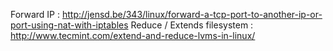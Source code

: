 Forward IP : http://jensd.be/343/linux/forward-a-tcp-port-to-another-ip-or-port-using-nat-with-iptables
Reduce / Extends filesystem : http://www.tecmint.com/extend-and-reduce-lvms-in-linux/
